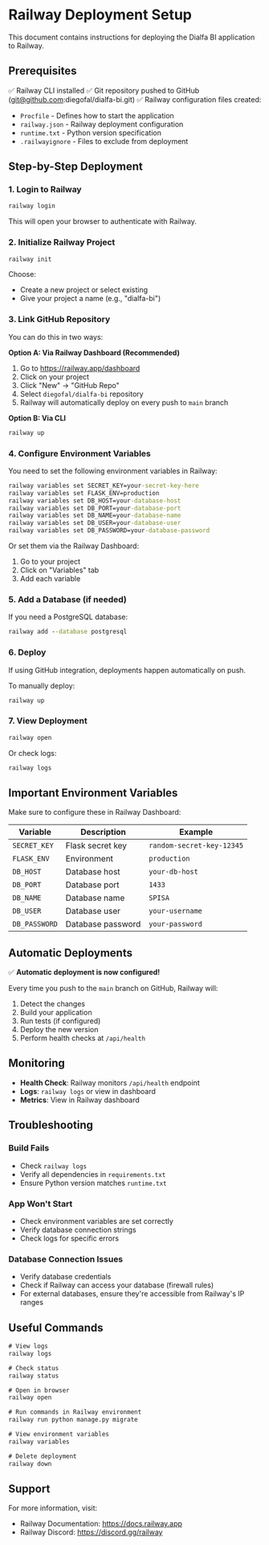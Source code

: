 # Railway Deployment Setup

This document contains instructions for deploying the Dialfa BI application to Railway.

## Prerequisites

✅ Railway CLI installed
✅ Git repository pushed to GitHub (git@github.com:diegofal/dialfa-bi.git)
✅ Railway configuration files created:
   - `Procfile` - Defines how to start the application
   - `railway.json` - Railway deployment configuration
   - `runtime.txt` - Python version specification
   - `.railwayignore` - Files to exclude from deployment

## Step-by-Step Deployment

### 1. Login to Railway
```cmd
railway login
```
This will open your browser to authenticate with Railway.

### 2. Initialize Railway Project
```cmd
railway init
```
Choose:
- Create a new project or select existing
- Give your project a name (e.g., "dialfa-bi")

### 3. Link GitHub Repository
You can do this in two ways:

**Option A: Via Railway Dashboard (Recommended)**
1. Go to https://railway.app/dashboard
2. Click on your project
3. Click "New" → "GitHub Repo"
4. Select `diegofal/dialfa-bi` repository
5. Railway will automatically deploy on every push to `main` branch

**Option B: Via CLI**
```cmd
railway up
```

### 4. Configure Environment Variables
You need to set the following environment variables in Railway:

```cmd
railway variables set SECRET_KEY=your-secret-key-here
railway variables set FLASK_ENV=production
railway variables set DB_HOST=your-database-host
railway variables set DB_PORT=your-database-port
railway variables set DB_NAME=your-database-name
railway variables set DB_USER=your-database-user
railway variables set DB_PASSWORD=your-database-password
```

Or set them via the Railway Dashboard:
1. Go to your project
2. Click on "Variables" tab
3. Add each variable

### 5. Add a Database (if needed)
If you need a PostgreSQL database:
```cmd
railway add --database postgresql
```

### 6. Deploy
If using GitHub integration, deployments happen automatically on push.

To manually deploy:
```cmd
railway up
```

### 7. View Deployment
```cmd
railway open
```

Or check logs:
```cmd
railway logs
```

## Important Environment Variables

Make sure to configure these in Railway Dashboard:

| Variable | Description | Example |
|----------|-------------|---------|
| `SECRET_KEY` | Flask secret key | `random-secret-key-12345` |
| `FLASK_ENV` | Environment | `production` |
| `DB_HOST` | Database host | `your-db-host` |
| `DB_PORT` | Database port | `1433` |
| `DB_NAME` | Database name | `SPISA` |
| `DB_USER` | Database user | `your-username` |
| `DB_PASSWORD` | Database password | `your-password` |

## Automatic Deployments

✅ **Automatic deployment is now configured!**

Every time you push to the `main` branch on GitHub, Railway will:
1. Detect the changes
2. Build your application
3. Run tests (if configured)
4. Deploy the new version
5. Perform health checks at `/api/health`

## Monitoring

- **Health Check**: Railway monitors `/api/health` endpoint
- **Logs**: `railway logs` or view in dashboard
- **Metrics**: View in Railway dashboard

## Troubleshooting

### Build Fails
- Check `railway logs`
- Verify all dependencies in `requirements.txt`
- Ensure Python version matches `runtime.txt`

### App Won't Start
- Check environment variables are set correctly
- Verify database connection strings
- Check logs for specific errors

### Database Connection Issues
- Verify database credentials
- Check if Railway can access your database (firewall rules)
- For external databases, ensure they're accessible from Railway's IP ranges

## Useful Commands

```cmd
# View logs
railway logs

# Check status
railway status

# Open in browser
railway open

# Run commands in Railway environment
railway run python manage.py migrate

# View environment variables
railway variables

# Delete deployment
railway down
```

## Support

For more information, visit:
- Railway Documentation: https://docs.railway.app
- Railway Discord: https://discord.gg/railway
